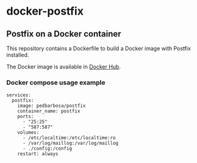 # docker-postfix

## Postfix on a Docker container

This repository contains a Dockerfile to build a Docker image with Postfix installed.

The Docker image is available in [Docker Hub](https://hub.docker.com/r/pedbarbosa/postfix/).

### Docker compose usage example

```
services:
  postfix:
    image: pedbarbosa/postfix
    container_name: postfix
    ports:
      - "25:25"
      - "587:587"
    volumes:
      - /etc/localtime:/etc/localtime:ro
      - /var/log/maillog:/var/log/maillog
      - ./config:/config
    restart: always
```